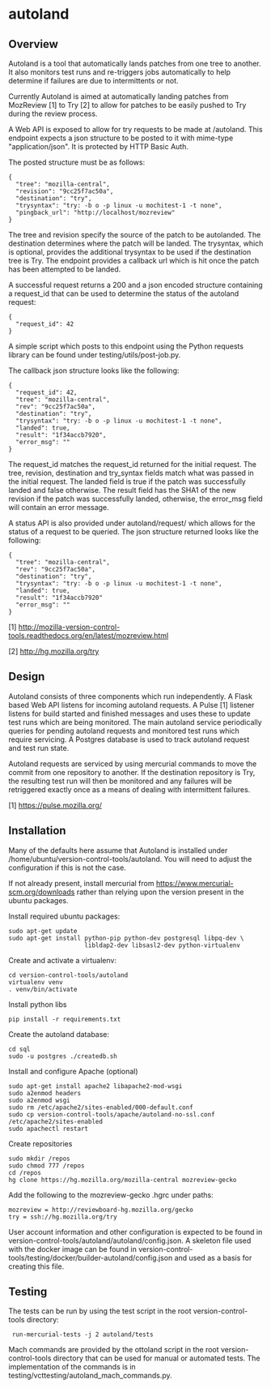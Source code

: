 autoland
========

Overview
--------

Autoland is a tool that automatically lands patches from one tree to another.
It also monitors test runs and re-triggers jobs automatically to help determine
if failures are due to intermittents or not.

Currently Autoland is aimed at automatically landing patches from MozReview [1]
to Try [2] to allow for patches to be easily pushed to Try during the review
process.

A Web API is exposed to allow for try requests to be made at /autoland. This
endpoint expects a json structure to be posted to it with mime-type
"application/json". It is protected by HTTP Basic Auth.

The posted structure must be as follows:


    {
      "tree": "mozilla-central",
      "revision": "9cc25f7ac50a",
      "destination": "try",
      "trysyntax": "try: -b o -p linux -u mochitest-1 -t none",
      "pingback_url": "http://localhost/mozreview"
    }


The tree and revision specify the source of the patch to be autolanded. The
destination determines where the patch will be landed. The trysyntax, which is
optional, provides the additional trysyntax to be used if the destination tree
is Try. The endpoint provides a callback url which is hit once the patch has
been attempted to be landed.

A successful request returns a 200 and a json encoded structure containing a
request_id that can be used to determine the status of the autoland request:


    {
      "request_id": 42
    }


A simple script which posts to this endpoint using the Python requests library
can be found under testing/utils/post-job.py.

The callback json structure looks like the following:


    {
      "request_id": 42,
      "tree": "mozilla-central",
      "rev": "9cc25f7ac50a",
      "destination": "try",
      "trysyntax": "try: -b o -p linux -u mochitest-1 -t none",
      "landed": true,
      "result": "1f34accb7920",
      "error_msg": ""
    }


The request_id matches the request_id returned for the initial request. The
tree, revision, destination and try_syntax fields match what was passed in the
initial request. The landed field is true if the patch was successfully landed
and false otherwise. The result field has the SHA1 of the new revision if the
patch was successfully landed, otherwise, the error_msg field will contain
an error message.

A status API is also provided under autoland/request/<id> which allows for the
status of a request to be queried. The json structure returned looks like the
following:


    {
      "tree": "mozilla-central",
      "rev": "9cc25f7ac50a",
      "destination": "try",
      "trysyntax": "try: -b o -p linux -u mochitest-1 -t none",
      "landed": true,
      "result": "1f34accb7920"
      "error_msg": ""
    }


[1] http://mozilla-version-control-tools.readthedocs.org/en/latest/mozreview.html

[2] http://hg.mozilla.org/try


Design
------

Autoland consists of three components which run independently. A Flask based
Web API listens for incoming autoland requests. A Pulse [1] listener listens
for build started and finished messages and uses these to update test runs
which are being monitored. The main autoland service periodically queries for
pending autoland requests and monitored test runs which require servicing. A
Postgres database is used to track autoland request and test run state.

Autoland requests are serviced by using mercurial commands to move the commit
from one repository to another. If the destination repository is Try, the
resulting test run will then be monitored and any failures will be retriggered
exactly once as a means of dealing with intermittent failures.

[1] https://pulse.mozilla.org/

Installation
------------

Many of the defaults here assume that Autoland is installed under
/home/ubuntu/version-control-tools/autoland. You will need to adjust the
configuration if this is not the case.

If not already present, install mercurial from
https://www.mercurial-scm.org/downloads rather than relying upon the version
present in the ubuntu packages.

Install required ubuntu packages:

    sudo apt-get update
    sudo apt-get install python-pip python-dev postgresql libpq-dev \
                         libldap2-dev libsasl2-dev python-virtualenv

Create and activate a virtualenv:

    cd version-control-tools/autoland
    virtualenv venv
    . venv/bin/activate

Install python libs

    pip install -r requirements.txt

Create the autoland database:

    cd sql
    sudo -u postgres ./createdb.sh

Install and configure Apache (optional)

    sudo apt-get install apache2 libapache2-mod-wsgi
    sudo a2enmod headers
    sudo a2enmod wsgi
    sudo rm /etc/apache2/sites-enabled/000-default.conf
    sudo cp version-control-tools/apache/autoland-no-ssl.conf /etc/apache2/sites-enabled
    sudo apachectl restart

Create repositories

    sudo mkdir /repos
    sudo chmod 777 /repos
    cd /repos
    hg clone https://hg.mozilla.org/mozilla-central mozreview-gecko

Add the following to the mozreview-gecko .hgrc under paths:

    mozreview = http://reviewboard-hg.mozilla.org/gecko
    try = ssh://hg.mozilla.org/try

User account information and other configuration is expected to be found in
version-control-tools/autoland/autoland/config.json. A skeleton file used with
the docker image can be found in
version-control-tools/testing/docker/builder-autoland/config.json
and used as a basis for creating this file.


Testing
-------

The tests can be run by using the test script in the root version-control-tools
directory:

     run-mercurial-tests -j 2 autoland/tests

Mach commands are provided by the ottoland script in the root
version-control-tools directory that can be used for manual or automated tests.
The implementation of the commands is in
testing/vcttesting/autoland_mach_commands.py.
